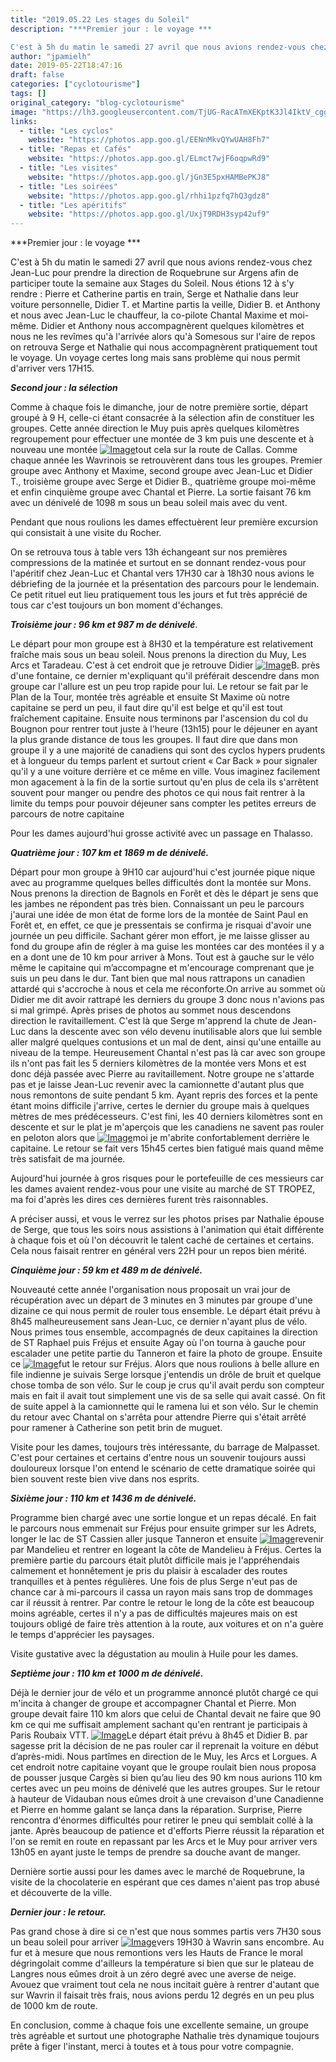 ```yaml
---
title: "2019.05.22 Les stages du Soleil"
description: "***Premier jour : le voyage ***

C'est à 5h du matin le samedi 27 avril que nous avions rendez-vous chez Jean-Luc pour prendre la direction de Roquebrune sur Argens afin de participer toute la semaine aux Stages du Soleil. Nous étions 12 à s'y rendre : Pierre et Catherine partis en train, Serge et Nathalie dans leur voiture personnelle, Didier T. et Martine partis la veille, Didier B. et Anthony et nous avec Jean-Luc le chauffeur, la co-pilote Chantal Maxime et moi-même. Didier et Anthony nous accompagnèrent quelques kilomètres et nous ne les revîmes qu'à l'arrivée alors qu'à Somesous sur l'aire de repos on retrouva Serge et Nathalie qui nous accompagnèrent pratiquement tout le voyage. Un voyage certes long mais sans problème qui nous permit d'arriver vers 17H15."
author: "jpamielh"
date: 2019-05-22T18:47:16
draft: false
categories: ["cyclotourisme"]
tags: []
original_category: "blog-cyclotourisme"
image: "https://lh3.googleusercontent.com/TjUG-RacATmXEKptK3Jl4IktV_cggPEkUyS_l2m6fEiyK5xi6EYr0X_-kR7OGEk8RYwaECuifh67nI6cmp8Nx8pRsuZqZLwEUQVCj_ZsQpuOcT2Htti9DAH9rBMCHnA4sg_8HklOBzZudlbyma71AH9teVdLVmSG93y6xvrWvG1VVSPCJ9MpZY5CFZ7yuqrh2-WICftnX7nbdw5Lq3OLxLnRuGos6zlAGXxoa6tnprWPzhnXPuSUof-bLsSo-pVOjpEUb-6DSjJ3DBQnC1MXpEZSM8P2RUGbEHU_pBXzRCMVOPjDrglYq3yn-mWGczwdblIy5vak4jRqa9yMbGFD3eQGXJ6ibY294tIgteuC95ASzuNQqN4ahraQ1uDNs5rc3HLB9NsNYT23ziMMLiDKPPUIHJ_xI3bihiCBl72_zx2MSYryAkyeUR8M4_BLyXPnkffXf1FQbSmI4UFC_DjcxFy3nLN0NOuBMmDXpT5WXCefmoDD-uFKnBSvJjbJFrH-nHTD-RZn9lV68Z3AtjZp4a0TaAzX3RUxMKsu4pCVgLRKUm4d7pfTUWz9cJ0_yeRSTgdbPcLVyMTGejiby9aGaOcIqH8WA76Yvk8OaOr4mrXQEr0CdMFlBXRQ5-I0qCOKgk3Z7-5Txl_mvc7jFdlMLhYdsq1QUZT9=w1325-h888-no"
links:
  - title: "Les cyclos"
    website: "https://photos.app.goo.gl/EENnMkvQYwUAH8Fh7"
  - title: "Repas et Cafés"
    website: "https://photos.app.goo.gl/ELmct7wjF6oqpwRd9"
  - title: "Les visites"
    website: "https://photos.app.goo.gl/jGn3E5pxHAMBePKJ8"
  - title: "Les soirées"
    website: "https://photos.app.goo.gl/rhhi1pzfq7hQ3gdz8"
  - title: "Les apéritifs"
    website: "https://photos.app.goo.gl/UxjT9RDH3syp42uf9"
---
```


***Premier jour&nbsp;: le voyage ***

C'est à 5h du matin le samedi 27 avril que nous avions rendez-vous chez Jean-Luc pour prendre la direction de Roquebrune sur Argens afin de participer toute la semaine aux Stages du Soleil. Nous étions 12 à s'y rendre&nbsp;: Pierre et Catherine partis en train, Serge et Nathalie dans leur voiture personnelle, Didier T. et Martine partis la veille, Didier B. et Anthony et nous avec Jean-Luc le chauffeur, la co-pilote Chantal Maxime et moi-même. Didier et Anthony nous accompagnèrent quelques kilomètres et nous ne les revîmes qu'à l'arrivée alors qu'à Somesous sur l'aire de repos on retrouva Serge et Nathalie qui nous accompagnèrent pratiquement tout le voyage. Un voyage certes long mais sans problème qui nous permit d'arriver vers 17H15.

<!--more-->

***Second jour&nbsp;: la sélection***&nbsp;

Comme à chaque fois le dimanche, jour de notre première sortie, départ groupé à 9 H, celle-ci étant consacrée à la sélection afin de constituer les groupes. Cette année direction le Muy puis après quelques kilomètres regroupement pour effectuer une montée de 3 km puis une descente et à nouveau une montée [![Image](https://lh3.googleusercontent.com/dsyV3t-iQxP7zINOm2lXYBoxpOT6HBrPEm6_Oc91R-bvv2Imj3NrkkMd7LXdg1irtJKgouEV_wE7ujhx02ZTtCFoo9vrJ9UwfYA5EB8H1xibmR4BHNeqEjHqAKY3IuvpQkCQbmRVBPOJKvteYeV6moqxWBve9t4hNnvuC0YqzTPrAGr-KphILsV6E1pBnbuKhitIxnn_AwYnRJZ-L-jixaSES9TnwYQKf_67BLC1lY7qPFf5JDwakzkVW2zX67gsi-P6ia45CeuyZRVrc1thnwhREwCUM2df_LBLXB0COPQ6VMI77lxrEiz67bWOamkZsemF4mPpbrrD-HqdUUxevX_K8UGOLN7ZQDG7KU1GrrKJvWgaV6L7ODovob5WaApvH_nCMwNrkZnlsPZiyn51CqNLID39g-nBY844wQ2U_Y02kNh1vquAC90b2WqgNkkJJSHp7caAwJ7cQbazldgSBUXNP_IQGUp8qsWvRyKIJ7ESXyVSmw6_vFDBLBLjSpHcM7RF7wJE-1ovSE5ZuPgBoHz13PjbXtoW5K1OZDcK7NoY_lT1dE2OLVzeuTK8vhJy4N5i9E4VSwQUOCYbPUydOutfgR-8sQNK3hoSW4i_Rm0BlDqKuZWVwjDhzqBiUtKL-JODFq6OQyneSnmBHck8km9hdIWD0fhi=w1331-h887-no)](https://lh3.googleusercontent.com/dsyV3t-iQxP7zINOm2lXYBoxpOT6HBrPEm6_Oc91R-bvv2Imj3NrkkMd7LXdg1irtJKgouEV_wE7ujhx02ZTtCFoo9vrJ9UwfYA5EB8H1xibmR4BHNeqEjHqAKY3IuvpQkCQbmRVBPOJKvteYeV6moqxWBve9t4hNnvuC0YqzTPrAGr-KphILsV6E1pBnbuKhitIxnn_AwYnRJZ-L-jixaSES9TnwYQKf_67BLC1lY7qPFf5JDwakzkVW2zX67gsi-P6ia45CeuyZRVrc1thnwhREwCUM2df_LBLXB0COPQ6VMI77lxrEiz67bWOamkZsemF4mPpbrrD-HqdUUxevX_K8UGOLN7ZQDG7KU1GrrKJvWgaV6L7ODovob5WaApvH_nCMwNrkZnlsPZiyn51CqNLID39g-nBY844wQ2U_Y02kNh1vquAC90b2WqgNkkJJSHp7caAwJ7cQbazldgSBUXNP_IQGUp8qsWvRyKIJ7ESXyVSmw6_vFDBLBLjSpHcM7RF7wJE-1ovSE5ZuPgBoHz13PjbXtoW5K1OZDcK7NoY_lT1dE2OLVzeuTK8vhJy4N5i9E4VSwQUOCYbPUydOutfgR-8sQNK3hoSW4i_Rm0BlDqKuZWVwjDhzqBiUtKL-JODFq6OQyneSnmBHck8km9hdIWD0fhi=w1331-h887-no)tout cela sur la route de Callas. Comme chaque année les Wavrinois se retrouvèrent dans tous les groupes. Premier groupe avec Anthony et Maxime, second groupe avec Jean-Luc et Didier T., troisième groupe avec Serge et Didier B., quatrième groupe moi-même et enfin cinquième groupe avec Chantal et Pierre. La sortie faisant 76 km avec un dénivelé de 1098 m sous un beau soleil mais avec du vent.

Pendant que nous roulions les dames effectuèrent leur première excursion qui consistait à une visite du Rocher.

On se retrouva tous à table vers 13h échangeant sur nos premières compressions de la matinée et surtout en se donnant rendez-vous pour l'apéritif chez Jean-Luc et Chantal vers 17H30 car à 18h30 nous avions le débriefing de la journée et la présentation des parcours pour le lendemain. Ce petit rituel eut lieu pratiquement tous les jours et fut très apprécié de tous car c'est toujours un bon moment d'échanges.

***Troisième jour&nbsp;: 96 km et 987 m de dénivelé***. 

Le départ pour mon groupe est à 8H30 et la température est relativement fraîche mais sous un beau soleil. Nous prenons la direction du Muy, Les Arcs et Taradeau. C'est à cet endroit que je retrouve Didier [![Image](https://lh3.googleusercontent.com/BGa8GniWTpkmv8q9mgC6J46n3APGP_6KdM1blmDo-hS-Td36UO7fNDlCzEM_qUCbCTWGGgVLd5LRSbt8TK9zZVjSm05GrJaugIcGQLy31a9W9IB0GI61JZvpEDXff91bt8P8bq3PtsT6pURTDwFASlwZdVWviGEAT48lAU5zzxmCooAU8H_sM3BBAYv3Aeky-HmpvcZuL9bBVB59X_lHv5sMbcs7UVgYeHf2Un2z3lxh0D_y7XuGH06brByrpUUhW2fWXkRatd-LHUCab7c6QFgbWbFw98Pc2lipq1_211pFRfarJeGR9ChLFNy76c7T_x3uhNlkS71wHWM010BoBbKjWqketjH3uJFAGn4DBY-6Bc9hu-DFFb2XCFFVHLrfBbbwOCpjnApEKFms-Ot6ceSC3J8g5NnB5_sxOUHt_EO39TclpTRngfdUVJp71CiArJ0DmNpk016v-MGhaX8joLwrnwaBHzOeYdSqpC1-tKt1zYOedrLWOkQEkDTLQOCLYWf47P6xUW7KfqIRLLUITkozi9Ab28_m9GIIxrcXuZDjx1whtdalzqTNWzHtqCKahRHyP3Z0mYQQkTEqhF-vnannWS0AFk5rbCJxXKcdJ6D1lOV8W4-LI9WTKvtdAS2VE9SBzL4rl3W1RgtTmQnMpb1uk5kKPKYw=w1331-h887-no)](https://lh3.googleusercontent.com/BGa8GniWTpkmv8q9mgC6J46n3APGP_6KdM1blmDo-hS-Td36UO7fNDlCzEM_qUCbCTWGGgVLd5LRSbt8TK9zZVjSm05GrJaugIcGQLy31a9W9IB0GI61JZvpEDXff91bt8P8bq3PtsT6pURTDwFASlwZdVWviGEAT48lAU5zzxmCooAU8H_sM3BBAYv3Aeky-HmpvcZuL9bBVB59X_lHv5sMbcs7UVgYeHf2Un2z3lxh0D_y7XuGH06brByrpUUhW2fWXkRatd-LHUCab7c6QFgbWbFw98Pc2lipq1_211pFRfarJeGR9ChLFNy76c7T_x3uhNlkS71wHWM010BoBbKjWqketjH3uJFAGn4DBY-6Bc9hu-DFFb2XCFFVHLrfBbbwOCpjnApEKFms-Ot6ceSC3J8g5NnB5_sxOUHt_EO39TclpTRngfdUVJp71CiArJ0DmNpk016v-MGhaX8joLwrnwaBHzOeYdSqpC1-tKt1zYOedrLWOkQEkDTLQOCLYWf47P6xUW7KfqIRLLUITkozi9Ab28_m9GIIxrcXuZDjx1whtdalzqTNWzHtqCKahRHyP3Z0mYQQkTEqhF-vnannWS0AFk5rbCJxXKcdJ6D1lOV8W4-LI9WTKvtdAS2VE9SBzL4rl3W1RgtTmQnMpb1uk5kKPKYw=w1331-h887-no)B. près d'une fontaine, ce dernier m'expliquant qu'il préférait descendre dans mon groupe car l'allure est un peu trop rapide pour lui. Le retour se fait par le Plan de la Tour, montée très agréable et ensuite St Maxime où notre capitaine se perd un peu, il faut dire qu'il est belge et qu'il est tout fraîchement capitaine. Ensuite nous terminons par l'ascension du col du Bougnon pour rentrer tout juste à l'heure (13h15) pour le déjeuner en ayant la plus grande distance de tous les groupes. Il faut dire que dans mon groupe il y a une majorité de canadiens qui sont des cyclos hypers prudents et à longueur du temps parlent et surtout crient «&nbsp;Car Back&nbsp;» pour signaler qu'il y a une voiture derrière et ce même en ville. Vous imaginez facilement mon agacement à la fin de la sortie surtout qu'en plus de cela ils s'arrêtent souvent pour manger ou pendre des photos ce qui nous fait rentrer à la limite du temps pour pouvoir déjeuner sans compter les petites erreurs de parcours de notre capitaine

Pour les dames aujourd'hui grosse activité avec un passage en Thalasso.

***Quatrième jour&nbsp;: 107 km et 1869 m de dénivelé.***

Départ pour mon groupe à 9H10 car aujourd'hui c'est journée pique nique avec au programme quelques belles difficultés dont la montée sur Mons. Nous prenons la direction de Bagnols en Forêt et dès le départ je sens que les jambes ne répondent pas très bien. Connaissant un peu le parcours j'aurai une idée de mon état de forme lors de la montée de Saint Paul en Forêt et, en effet, ce que je pressentais se confirma je risquai d'avoir une journée un peu difficile. Sachant gérer mon effort, je me laisse glisser au fond du groupe afin de régler à ma guise les montées car des montées il y a en a dont une de 10 km pour arriver à Mons. Tout est à gauche sur le vélo même le capitaine qui m’accompagne et m'encourage comprenant que je suis un peu dans le dur. Tant bien que mal nous rattrapons un canadien attardé qui s'accroche à nous et cela me réconforte.On arrive au sommet où Didier me dit avoir rattrapé les derniers du groupe 3 donc nous n'avions pas si mal grimpé. Après prises de photos au sommet nous descendons direction le ravitaillement. C'est là que Serge m'apprend la chute de Jean-Luc dans la descente avec son vélo devenu inutilisable alors que lui semble aller malgré quelques contusions et un mal de dent, ainsi qu'une entaille au niveau de la tempe. Heureusement Chantal n'est pas là car avec son groupe ils n'ont pas fait les 5 derniers kilomètres de la montée vers Mons et est donc déjà passée avec Pierre au ravitaillement. Notre groupe ne s'attarde pas et je laisse Jean-Luc revenir avec la camionnette d'autant plus que nous remontons de suite pendant 5 km. Ayant repris des forces et la pente étant moins difficile j'arrive, certes le dernier du groupe mais à quelques mètres de mes prédécesseurs. C'est fini, les 40 derniers kilomètres sont en descente et sur le plat je m'aperçois que les canadiens ne savent pas rouler en peloton alors que [![Image](https://lh3.googleusercontent.com/bn7a1KtLXJmnfxB_zNGc3vZ2YouJb56fWJgdC2a_AoXqiZOP-Ym-vZLschAEmTaiSSMbpb3US1Z3d2cNoTQTdMO0_veo0-sj5VtR6sOeAnJ3BQ0_JF5SQWRdoKW5ZPMKG9UFjcWB254boiWuDWQfEP0E0hiHP0pQnb9iBZ_PXe71yTen_zz34koIGBkbhFdJPTzT-hNn5dkviuCh3_IPXKZtCZMRTff6bL7tT7R9HqBqPdgLQwvAxJRQgAaqTGsJfCRTC4nE-Jf4au1WDMv7u13rrq9LUuJTwxBovVcH0HO1c1kYy0QYc9FFFgQARMYL0dZ9gLPl1uMX23IL-4Oo5S_KVPoAplXb4qKUvnLptOps7qhLLY6eeYQh_oRrALrfzTGsyTQQnVq9zj5GIwGRE82gqb9KaxzJ0DE3Btw51UnmRK4-ABb-UHNm1vvL6Di65tv5zDrQmJ797ILzlVZDUwIloaLEOO2v1bp7UwYN-SuWv1LWFa6637P4dX6514PO0pmsu3jBiZ9EkEae8aNQBnPCZiyLd0nMHiT-4hkTJS1wQoo-5_IF3gtdzuxkYjtGYPH5axn3FzDct5z9DCd5e-MPrWPX4bHiVatE9eutSV-eXvvLNeMrtV8fXnHeByA4RQsb3_PIpfKuCn8_NGflfGSwIQhloI3M=w1331-h887-no)](https://lh3.googleusercontent.com/bn7a1KtLXJmnfxB_zNGc3vZ2YouJb56fWJgdC2a_AoXqiZOP-Ym-vZLschAEmTaiSSMbpb3US1Z3d2cNoTQTdMO0_veo0-sj5VtR6sOeAnJ3BQ0_JF5SQWRdoKW5ZPMKG9UFjcWB254boiWuDWQfEP0E0hiHP0pQnb9iBZ_PXe71yTen_zz34koIGBkbhFdJPTzT-hNn5dkviuCh3_IPXKZtCZMRTff6bL7tT7R9HqBqPdgLQwvAxJRQgAaqTGsJfCRTC4nE-Jf4au1WDMv7u13rrq9LUuJTwxBovVcH0HO1c1kYy0QYc9FFFgQARMYL0dZ9gLPl1uMX23IL-4Oo5S_KVPoAplXb4qKUvnLptOps7qhLLY6eeYQh_oRrALrfzTGsyTQQnVq9zj5GIwGRE82gqb9KaxzJ0DE3Btw51UnmRK4-ABb-UHNm1vvL6Di65tv5zDrQmJ797ILzlVZDUwIloaLEOO2v1bp7UwYN-SuWv1LWFa6637P4dX6514PO0pmsu3jBiZ9EkEae8aNQBnPCZiyLd0nMHiT-4hkTJS1wQoo-5_IF3gtdzuxkYjtGYPH5axn3FzDct5z9DCd5e-MPrWPX4bHiVatE9eutSV-eXvvLNeMrtV8fXnHeByA4RQsb3_PIpfKuCn8_NGflfGSwIQhloI3M=w1331-h887-no)moi je m'abrite confortablement derrière le capitaine. Le retour se fait vers 15h45 certes bien fatigué mais quand même très satisfait de ma journée.

Aujourd'hui journée à gros risques pour le portefeuille de ces messieurs car les dames avaient rendez-vous pour une visite au marché de ST TROPEZ, ma foi d'après les dires ces dernières furent très raisonnables.

A préciser aussi, et vous le verrez sur les photos prises par Nathalie épouse de Serge, que tous les soirs nous assistions à l'animation qui était différente à chaque fois et où l'on découvrit le talent caché de certaines et certains. Cela nous faisait rentrer en général vers 22H pour un repos bien mérité.

***Cinquième jour&nbsp;: 59 km et 489 m de dénivelé.***

Nouveauté cette année l'organisation nous proposait un vrai jour de récupération avec un départ de 3 minutes en 3 minutes par groupe d'une dizaine ce qui nous permit de rouler tous ensemble. Le départ était prévu à 8h45 malheureusement sans Jean-Luc, ce dernier n'ayant plus de vélo. Nous primes tous ensemble, accompagnés de deux capitaines la direction de ST Raphael puis Fréjus et ensuite Agay où l'on tourna à gauche pour escalader une petite partie du Tanneron et faire la photo de groupe. Ensuite ce [![Image](https://lh3.googleusercontent.com/GWYoTgAYgfpNFE-QIEtGuuOc2pN0g9oohxNnL2xuOwRFvANwa5fnfc8EubBfMK4lJSI598MwESVhEnSz_xPtsd0mmfgE65orqvJYtApKcuqaCUmJb1bA1-SSuVSrfWI3iAttC8Tt_AJXcToNZ95yvy5A71ysVvkWtRGN2nPoqZaBhhH8B7lVSupCFAO_POQC4pbXSeDRL-C2sCeH4JPWpwW8U7kxpmc_V57MsovohCk_v4xS-18vvtWe4vJOary6RuHCzUFJb-6osYYdXb9oDTpELuTwf1bqtM6gjF1fGfk-c292U_ggmvLAgNG1AYqPIRDDyHpjyHqOGE0TxnmhK7VvyDqpk5SoRItojv7qdArDEGOADF9eQZrN2CO02XH40kBBvOFRL_AV-YkVMZfJ5E9s2kYaD16gz1u3ho4jroTH4XDRL-W87t6dGGM9Fncjymt6IhvU_igMHzABuKty4UMU1PryMxVPgYT73SXVEPByH8NWCC8FlulDmK1efoinuZUPrwkL5Hv1goF1lgyrBj3uFQ5L4JbX8kgYPn9j3WhrXhATRFDSLVtANIe0BDVnHERaWNOdL-dSLA5OnsXRM5cLfnBgIweQqB6qcConRrzaDOwzPiPxTkMN_fw8LxW5vuTfozkyxTwKKtpdrxF4LkeiLcQg-Vqs=w1331-h887-no)](https://lh3.googleusercontent.com/GWYoTgAYgfpNFE-QIEtGuuOc2pN0g9oohxNnL2xuOwRFvANwa5fnfc8EubBfMK4lJSI598MwESVhEnSz_xPtsd0mmfgE65orqvJYtApKcuqaCUmJb1bA1-SSuVSrfWI3iAttC8Tt_AJXcToNZ95yvy5A71ysVvkWtRGN2nPoqZaBhhH8B7lVSupCFAO_POQC4pbXSeDRL-C2sCeH4JPWpwW8U7kxpmc_V57MsovohCk_v4xS-18vvtWe4vJOary6RuHCzUFJb-6osYYdXb9oDTpELuTwf1bqtM6gjF1fGfk-c292U_ggmvLAgNG1AYqPIRDDyHpjyHqOGE0TxnmhK7VvyDqpk5SoRItojv7qdArDEGOADF9eQZrN2CO02XH40kBBvOFRL_AV-YkVMZfJ5E9s2kYaD16gz1u3ho4jroTH4XDRL-W87t6dGGM9Fncjymt6IhvU_igMHzABuKty4UMU1PryMxVPgYT73SXVEPByH8NWCC8FlulDmK1efoinuZUPrwkL5Hv1goF1lgyrBj3uFQ5L4JbX8kgYPn9j3WhrXhATRFDSLVtANIe0BDVnHERaWNOdL-dSLA5OnsXRM5cLfnBgIweQqB6qcConRrzaDOwzPiPxTkMN_fw8LxW5vuTfozkyxTwKKtpdrxF4LkeiLcQg-Vqs=w1331-h887-no)fut le retour sur Fréjus. Alors que nous roulions à belle allure en file indienne je suivais Serge lorsque j'entendis un drôle de bruit et quelque chose tomba de son vélo. Sur le coup je crus qu'il avait perdu son compteur mais en fait il avait tout simplement une vis de sa selle qui avait cassé. On fit de suite appel à la camionnette qui le ramena lui et son vélo. Sur le chemin du retour avec Chantal on s'arrêta pour attendre Pierre qui s'était arrêté pour ramener à Catherine son petit brin de muguet.

Visite pour les dames, toujours très intéressante, du barrage de Malpasset. C'est pour certaines et certains d'entre nous un souvenir toujours aussi douloureux lorsque l'on entend le scénario de cette dramatique soirée qui bien souvent reste bien vive dans nos esprits.

***Sixième jour&nbsp;: 110 km et 1436 m de dénivelé.***

Programme bien chargé avec une sortie longue et un repas décalé. En fait le parcours nous emmenait sur Fréjus pour ensuite grimper sur les Adrets, longer le lac de ST Cassien aller jusque Tanneron et ensuite [![Image](https://lh3.googleusercontent.com/qgm5H4mswTwcb21HHLG5UldIhaQ2-A9GlbMPa-72UqXnIlxn3wNtNfLLefUkYqilDYqDr4gRGeBGSov7519naYqnNmRcGO5S4mK9ZY4lQNw6woupaJ3aD44itVmA90MBai-7TbzgYPPmT0Iz_HOd7PY7_0Up_Dxqehz4rmLC1M0-Z-eQMMHBzzau9xGhu5WQff0iPD7aVvFGSgqg7omE23J-YAbwB2jmKegBZXYNs_A7X79BFM3sYSN86mk6zkjN7xNIbtDKfDThBNUo4RN8xCsjXS_iEC3pGe280jRukk_PRGImcrEokOJ7y8fpM3yLt8wz6sDTPJ17hYbq3UGRkS6c4VM5go5-l00zKaJVje5NbIhb2WGAseewopa4KrgVPVMfWRDQhz6G21fiGlanQqCqB9BEAeUSFa-2jCWCcyPFiG8lYHh5UbX4xPIguKA7tSA9BM98u3-IcCIfgtTu_8qMi0Jwc5xM2OMyb1KIsid_AHDPeEcfFPTqvwLFjAFMt0WR0NBKlnVJjbdEo273yQlglub3XSxJhO44yL_KlF5qd5Vb-O7lolNKMX1n9dCqIGTAjogCJYB15l_AdAmJeCmGJaBv840-8SUquGw9n-lrzwPPS0Gjt5XH7PAlKmS7nUIR1Z2EdWRMKuz_iv4hrzm0FV0Ma4ng=w1286-h887-no)](https://lh3.googleusercontent.com/qgm5H4mswTwcb21HHLG5UldIhaQ2-A9GlbMPa-72UqXnIlxn3wNtNfLLefUkYqilDYqDr4gRGeBGSov7519naYqnNmRcGO5S4mK9ZY4lQNw6woupaJ3aD44itVmA90MBai-7TbzgYPPmT0Iz_HOd7PY7_0Up_Dxqehz4rmLC1M0-Z-eQMMHBzzau9xGhu5WQff0iPD7aVvFGSgqg7omE23J-YAbwB2jmKegBZXYNs_A7X79BFM3sYSN86mk6zkjN7xNIbtDKfDThBNUo4RN8xCsjXS_iEC3pGe280jRukk_PRGImcrEokOJ7y8fpM3yLt8wz6sDTPJ17hYbq3UGRkS6c4VM5go5-l00zKaJVje5NbIhb2WGAseewopa4KrgVPVMfWRDQhz6G21fiGlanQqCqB9BEAeUSFa-2jCWCcyPFiG8lYHh5UbX4xPIguKA7tSA9BM98u3-IcCIfgtTu_8qMi0Jwc5xM2OMyb1KIsid_AHDPeEcfFPTqvwLFjAFMt0WR0NBKlnVJjbdEo273yQlglub3XSxJhO44yL_KlF5qd5Vb-O7lolNKMX1n9dCqIGTAjogCJYB15l_AdAmJeCmGJaBv840-8SUquGw9n-lrzwPPS0Gjt5XH7PAlKmS7nUIR1Z2EdWRMKuz_iv4hrzm0FV0Ma4ng=w1286-h887-no)revenir par Mandelieu et rentrer en logeant la côte de Mandelieu à Fréjus. Certes la première partie du parcours était plutôt difficile mais je l'appréhendais calmement et honnêtement je pris du plaisir à escalader des routes tranquilles et à pentes régulières. Une fois de plus Serge n'eut pas de chance car à mi-parcours il cassa un rayon mais sans trop de dommages car il réussit à rentrer. Par contre le retour le long de la côte est beaucoup moins agréable, certes il n'y a pas de difficultés majeures mais on est toujours obligé de faire très attention à la route, aux voitures et on n'a guère le temps d'apprécier les paysages.

Visite gustative avec la dégustation au moulin à Huile pour les dames.

***Septième jour&nbsp;: 110 km et 1000 m de dénivelé.***

Déjà le dernier jour de vélo et un programme annoncé plutôt chargé ce qui m'incita à changer de groupe et accompagner Chantal et Pierre. Mon groupe devait faire 110 km alors que celui de Chantal devait ne faire que 90 km ce qui me suffisait amplement sachant qu'en rentrant je participais à Paris Roubaix VTT. [![Image](https://lh3.googleusercontent.com/znaw5A8BnwEJhM0E0o6woJDQn7CdiekhBhOxhXDdoBmLfaxGMuzLWxZIq2dhuQDNQorqGOwxFwUIuoxO930msUUmdBZe8nWDPyz0ouBa7Uov15LLAfC1dQklV9-rH_1rLjUScjZoaHl5DJqzcw23jn6i3x9TPLZ4HuCTKshYWO2e0Xpx77xokzoU0IOoVLkSeLJAeYEYluzOLZtyoFleSs5hQKKqGVwl-DDurhdcSGngNfj7zjpqeFc_eCnA16gSDuQpOwLUJzmkglx5n0cqVMNguuhAlwxSzE-ljHmPiS9MPrQI93kYTI_LXltTvfFmkZbK5cqkdWDKxAZZyV-ENPa769x51-nqmpruyFfRdxL89cFKVMKS11uOQp8MENk5wQvb3zIvnZp-SFonAUcFnr6mNNkVNXIt0ztgLf3gDIOrAmVEFCD1c5t89aI8_VVYYjevIfn-tBRFkMW41ogtKWmGlvcPwZM6fzse3E1ByGYCUxrX4cgJv_aCUDlF-VCDladnLOKGQNmRYY8NSdHQ4qEJwO08zSmRLGJhw7rjOx21CXdrZrA3nZ0K5kRbkkYrpiObVvF80kCo-07NXZKyjfSaZoXkpF972WgfDyfmY4AP5MkF-D2eC0207e8oaxE-AuskxhL3slp6UCO_QpotTNU8UWwGCp4N=w1331-h887-no)](https://lh3.googleusercontent.com/znaw5A8BnwEJhM0E0o6woJDQn7CdiekhBhOxhXDdoBmLfaxGMuzLWxZIq2dhuQDNQorqGOwxFwUIuoxO930msUUmdBZe8nWDPyz0ouBa7Uov15LLAfC1dQklV9-rH_1rLjUScjZoaHl5DJqzcw23jn6i3x9TPLZ4HuCTKshYWO2e0Xpx77xokzoU0IOoVLkSeLJAeYEYluzOLZtyoFleSs5hQKKqGVwl-DDurhdcSGngNfj7zjpqeFc_eCnA16gSDuQpOwLUJzmkglx5n0cqVMNguuhAlwxSzE-ljHmPiS9MPrQI93kYTI_LXltTvfFmkZbK5cqkdWDKxAZZyV-ENPa769x51-nqmpruyFfRdxL89cFKVMKS11uOQp8MENk5wQvb3zIvnZp-SFonAUcFnr6mNNkVNXIt0ztgLf3gDIOrAmVEFCD1c5t89aI8_VVYYjevIfn-tBRFkMW41ogtKWmGlvcPwZM6fzse3E1ByGYCUxrX4cgJv_aCUDlF-VCDladnLOKGQNmRYY8NSdHQ4qEJwO08zSmRLGJhw7rjOx21CXdrZrA3nZ0K5kRbkkYrpiObVvF80kCo-07NXZKyjfSaZoXkpF972WgfDyfmY4AP5MkF-D2eC0207e8oaxE-AuskxhL3slp6UCO_QpotTNU8UWwGCp4N=w1331-h887-no)Le départ était prévu à 8h45 et Didier B. par sagesse prit la décision de ne pas rouler car il reprenait la voiture en début d’après-midi. Nous partîmes en direction de le Muy, les Arcs et Lorgues. A cet endroit notre capitaine voyant que le groupe roulait bien nous proposa de pousser jusque Cargès si bien qu’au lieu des 90 km nous aurions 110 km certes avec un peu moins de dénivelé que les autres groupes. Sur le retour à hauteur de Vidauban nous eûmes droit à une crevaison d'une Canadienne et Pierre en homme galant se lança dans la réparation. Surprise, Pierre rencontra d'énormes difficultés pour retirer le pneu qui semblait collé à la jante. Après beaucoup de patience et d'efforts Pierre réussit la réparation et l'on se remit en route en repassant par les Arcs et le Muy pour arriver vers 13h05 en ayant juste le temps de prendre sa douche avant de manger.

Dernière sortie aussi pour les dames avec le marché de Roquebrune, la visite de la chocolaterie en espérant que ces dames n'aient pas trop abusé et découverte de la ville. 

***Dernier jour&nbsp;: le retour.***

Pas grand chose à dire si ce n'est que nous sommes partis vers 7H30 sous un beau soleil pour arriver [![Image](https://lh3.googleusercontent.com/_dLrb-MUqYgIy734DzSQ5AJwfZyyAyVSRXRcEaP0FGpiLuIlc4eloQ4IgDsHn4lMHayF2vpWxtM3CMh5Wd-Z7AY0k1h_ChZJYrr0RADEcq_gbtD9myphqOqDn90OXqOWdXLW6a9QLW2jmt6_Rgm9xl7z6Z06GjrJVDjrRijRKFo0HYJ7ezmFQUz6KVN6cIUeX_b7kjVgT3BSptTq5yQWiYyv_iFB5oxNkIIy4YMLuY6ahG-SbmfrNHhyruA3H4u179LEQHL7X6xgup6uwe7IduLZ5fXHKZGuf89P_mEgL60ziXVi5fipPSvyXo9AC2IX4CcIxFFI1kdcSwjpgTV_-QTuWRRYZoLaoAoJdXt6LJwbkhTEN-pKxR6WDsi2s9oqE8wmGwPdTp0gbdPLu_CSu8MBEMtsqkkObdWXFzz8XqewqsvbGZYG-0BZ-4NQSUuppZzvz6DXdYdLeDt4_Ei6gemQJgGMsRt5ANfj88ZKlCC39PjkEpJ-HsGeQJO3nnaLvLyeuclkfjLGXzOLroyiaonQ29nqzJQQHwJTb6rbaKTwcF-JREkIgOyrTfMGhaKTp4yVqvuRFWwQQ91BpW_W61YsDkXqA6vBiLgCQHf5YBKKQxzV8rM7TTCQ_3RmkDLnIKTN5xzjb1Z83PAO-1z--9vP9BMN6nQ_DHT0UfQeLtl4C8b5GrcCFMIoP3vi-oxpEfcmR20pefQLofPVda2jVBjvdA=w1331-h887-no)](https://lh3.googleusercontent.com/_dLrb-MUqYgIy734DzSQ5AJwfZyyAyVSRXRcEaP0FGpiLuIlc4eloQ4IgDsHn4lMHayF2vpWxtM3CMh5Wd-Z7AY0k1h_ChZJYrr0RADEcq_gbtD9myphqOqDn90OXqOWdXLW6a9QLW2jmt6_Rgm9xl7z6Z06GjrJVDjrRijRKFo0HYJ7ezmFQUz6KVN6cIUeX_b7kjVgT3BSptTq5yQWiYyv_iFB5oxNkIIy4YMLuY6ahG-SbmfrNHhyruA3H4u179LEQHL7X6xgup6uwe7IduLZ5fXHKZGuf89P_mEgL60ziXVi5fipPSvyXo9AC2IX4CcIxFFI1kdcSwjpgTV_-QTuWRRYZoLaoAoJdXt6LJwbkhTEN-pKxR6WDsi2s9oqE8wmGwPdTp0gbdPLu_CSu8MBEMtsqkkObdWXFzz8XqewqsvbGZYG-0BZ-4NQSUuppZzvz6DXdYdLeDt4_Ei6gemQJgGMsRt5ANfj88ZKlCC39PjkEpJ-HsGeQJO3nnaLvLyeuclkfjLGXzOLroyiaonQ29nqzJQQHwJTb6rbaKTwcF-JREkIgOyrTfMGhaKTp4yVqvuRFWwQQ91BpW_W61YsDkXqA6vBiLgCQHf5YBKKQxzV8rM7TTCQ_3RmkDLnIKTN5xzjb1Z83PAO-1z--9vP9BMN6nQ_DHT0UfQeLtl4C8b5GrcCFMIoP3vi-oxpEfcmR20pefQLofPVda2jVBjvdA=w1331-h887-no)vers 19H30 à Wavrin sans encombre. Au fur et à mesure que nous remontions vers les Hauts de France le moral dégringolait comme d'ailleurs la température si bien que sur le plateau de Langres nous eûmes droit à un zéro degré avec une averse de neige. Avouez que vraiment tout cela ne nous incitait guère à rentrer d'autant que sur Wavrin il faisait très frais, nous avions perdu 12 degrés en un peu plus de 1000 km de route.

En conclusion, comme à chaque fois une excellente semaine, un groupe très agréable et surtout une photographe Nathalie très dynamique toujours prête à figer l'instant, merci à toutes et à tous pour votre compagnie.
